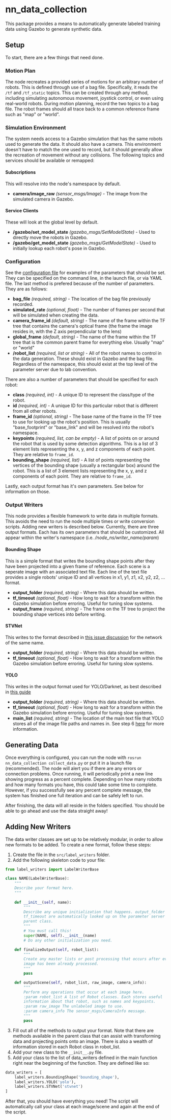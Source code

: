 # nn_data_collection #
This package provides a means to automatically generate labeled training data
using Gazebo to generate synthetic data.

## Setup ##
To start, there are a few things that need done.

### Motion Plan ###
The node recreates a provided series of motions for an arbitrary number of
robots. This is defined through use of a bag file. Specifically, it reads
the ```/tf``` and ```/tf_static``` topics. This can be created through any
method, including simulating autonomous movement, joystick control, or even
using real-world robots. During motion planning, record the two topics to a bag
file. The robot frames should all trace back to a common reference frame such
as "map" or "world".

### Simulation Environment ###
The system needs access to a Gazebo simulation that has the same robots used
to generate the data. It should also have a camera. This environment doesn't
have to match the one used to record, but it should generally allow the
recreation of movement without any collisions. The following topics and
services should be available or remapped:

#### Subscriptions ####
This will resolve into the node's namespace by default.
- **camera/image_raw** *(sensor_msgs/Image)* - The image from the simulated
camera in Gazebo.

#### Service Clients ####
These will look at the global level by default.
- **/gazebo/set_model_state** *(gazebo_msgs/SetModelState)* - Used to directly
move the robots in Gazebo.
- **/gazebo/get_model_state** *(gazebo_msgs/GetModelState)* - Used to initially
lookup each robot's pose in Gazebo.

### Configuration ###
See the [configuration file](config/params.yaml) for examples of the parameters
that should be set. They can be specified on the command line, in the launch
file, or via YAML file. The last method is prefered because of the number of
parameters. They are as follows:

- **bag_file** *(required, string)* - The location of the bag file previously
recorded.
- **simulated_rate** *(optional, float)* - The number of frames per second that
will be simulated when creating the data.
- **camera_frame_id** *(default, string)* - The name of the frame within the TF
tree that contains the camera's optical frame (the frame the image resides in,
with the Z axis perpendicular to the lens)
- **global_frame** *(default, string)* - The name of the frame within the TF
tree that is the common parent frame for everything else. Usually "map" or
"world"
- **/robot_list** *(required, list or string)* - All of the robot names to
control in the data generation. These should exist in Gazebo and the bag file.
Regardless of the namespace, this should exist at the top level of the
parameter server due to lab convention.

There are also a number of parameters that should be specified for each robot:

- **class** *(required, int)* - A unique ID to represent the class/type of the
robot.
- **id** *(required, int)* - A unique ID for this particular robot that is
different from all other robots.
- **frame_id** *(optional, string)* - The base name of the frame in the TF tree
to use for looking up the robot's position. This is usually "base_footprint" or
"base_link" and will be resolved into the robot's namespace.
- **keypoints** *(required, list, can be empty)* - A list of points on or
around the robot that is used by some detection algorithms. This is a list of 3
element lists representing the x, y, and z components of each point. They are
relative to ```frame_id```.
- **bounding_shape** *(required, list)* - A list of points representing the
vertices of the bounding shape (usually a rectangular box) around the robot.
This is a list of 3 element lists representing the x, y, and z components of
each point. They are relative to ```frame_id```.

Lastly, each output format has it's own parameters. See below for information
on those.

### Output Writers ###
This node provides a flexible framework to write data in multiple formats. This
avoids the need to run the node multiple times or write conversion scripts.
Adding new writers is described below. Currently, there are three output
formats. Each has its own parameters that should be customized. All appear
within the writer's namespace (i.e. */node_ns/writer_name/param*)

#### Bounding Shape ####
This is a simple format that writes the bounding shape points after they have
been projected into a given frame of reference. Each scene is a seperate image
with an associated text file. Each line of the text file provides a single
robots' unique ID and all vertices in x1, y1, z1, x2, y2, z2, ... format.

- **output_folder** *(required, string)* - Where this data should be written.
- **tf_timeout** *(optional, float)* - How long to wait for a transform within
the Gazebo simulation before erroring. Useful for tuning slow systems.
- **output_frame** *(required, string)* - The frame on the TF tree to project
the bounding shape vertices into before writing.

#### STVNet ####
This writes to the format described in
[this issue discussion](https://github.com/sgawalsh/stvNet/issues/2) for the
network of the same name.

- **output_folder** *(required, string)* - Where this data should be written.
- **tf_timeout** *(optional, float)* - How long to wait for a transform within
the Gazebo simulation before erroring. Useful for tuning slow systems.

#### YOLO ####
This writes in the output format used for YOLO/Darknet, as best described  in
[this guide](https://github.com/AlexeyABdarknet#how-to-train-to-detect-your-custom-objects)

- **output_folder** *(required, string)* - Where this data should be written.
- **tf_timeout** *(optional, float)* - How long to wait for a transform within
the Gazebo simulation before erroring. Useful for tuning slow systems.
- **main_list** *(required, string)* - The location of the main text file that
YOLO stores all of the image file paths and names in. See step 6
[here](https://github.com/AlexeyABdarknet#how-to-train-to-detect-your-custom-objects)
for more information.

## Generating Data ##
Once everything is configured, you can run the node with
```rosrun nn_data_collection collect_data.py```
or put it in a launch file (recommended). The node will alert you if there are
any errors or connection problems. Once running, it will periodically print
a new line showing progress as a percent complete. Depending on how many robotts
and how many formats you have, this could take some time to complete. However,
if you successfully see any percent complete message, the system has finished
one full iteration and can be safely left to run.

After finishing, the data will all reside in the folders specified. You should
be able to go ahead and use the data straight away!

## Adding New Writers ##
The data writer classes are set up to be relatively modular, in order to allow
new formats to be added. To create a new format, follow these steps:

1. Create the file in the ```src/label_writers``` folder.
2. Add the following skeleton code to your file:
```python
from label_writers import LabelWriterBase

class NAME(LabelWriterBase):
	"""
	Describe your format here.
	"""
	
	def __init__(self, name):
		"""
		Describe any unique initialization that happens. output_folder and
		tf_timeout are automatically looked up on the parameter server by the
		parent class.
		"""
		# You must call this!
		super(NAME, self).__init__(name)
		# Do any other initialization you need.

	def finalizeOutput(self, robot_list):
		"""
		Create any master lists or post processing that occurs after every
		image has been already processed.
		"""
		pass

	def outputScene(self, robot_list, raw_image, camera_info):
		"""
		Perform any operations that occur at each image here.
		:param robot_list A list of Robot classes. Each stores useful
		information about that robot, such as names and keypoints.
		:param raw_image The unlabeled image to use.
		:param camera_info The sensor_msgs/CameraInfo message.
		"""
		pass
```
3. Fill out all of the methods to output your format. Note that there are
methods available in the parent class that can assist with transforming data
and projecting points onto an image. There is also a wealth of information
stored in each Robot class in robot_list.
4. Add your new class to the ```__init__.py``` file.
5. Add your class to the list of data_writers defined in the main function
right near the beginning of the function. They are defined like so:
```python
data_writers = [
	label_writers.BoundingShape('bounding_shape'),
    label_writers.YOLO('yolo'),
    label_writers.STVNet('stvnet')
]
```

After that, you should have everything you need! The script will automatically
call your class at each image/scene and again at the end of the script.